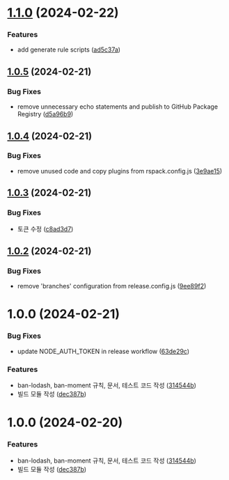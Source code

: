 # [1.1.0](https://github.com/jaem1n207/eslint-plugin-ben/compare/v1.0.5...v1.1.0) (2024-02-22)

### Features

- add generate rule scripts ([ad5c37a](https://github.com/jaem1n207/eslint-plugin-ben/commit/ad5c37a0b390132157b9d1c35b44367efda47fd5))

## [1.0.5](https://github.com/jaem1n207/eslint-plugin-ben/compare/v1.0.4...v1.0.5) (2024-02-21)

### Bug Fixes

- remove unnecessary echo statements and publish to GitHub Package Registry ([d5a96b9](https://github.com/jaem1n207/eslint-plugin-ben/commit/d5a96b9031181a4c419f6f202e32cab02e802365))

## [1.0.4](https://github.com/jaem1n207/eslint-plugin-ben/compare/v1.0.3...v1.0.4) (2024-02-21)

### Bug Fixes

- remove unused code and copy plugins from rspack.config.js ([3e9ae15](https://github.com/jaem1n207/eslint-plugin-ben/commit/3e9ae152d90c9a56c0fab6d06211603da644fa21))

## [1.0.3](https://github.com/jaem1n207/eslint-plugin-ben/compare/v1.0.2...v1.0.3) (2024-02-21)

### Bug Fixes

- 토큰 수정 ([c8ad3d7](https://github.com/jaem1n207/eslint-plugin-ben/commit/c8ad3d700014396927bd11124ea867271162e494))

## [1.0.2](https://github.com/jaem1n207/eslint-plugin-ben/compare/v1.0.1...v1.0.2) (2024-02-21)

### Bug Fixes

- remove 'branches' configuration from release.config.js ([9ee89f2](https://github.com/jaem1n207/eslint-plugin-ben/commit/9ee89f2039d36c4fde0ee121250b90df57d74828))

# 1.0.0 (2024-02-21)

### Bug Fixes

- update NODE_AUTH_TOKEN in release workflow ([63de29c](https://github.com/jaem1n207/eslint-plugin-ben/commit/63de29c07330f59ce95cf9b303a87f2cb4203cc9))

### Features

- ban-lodash, ban-moment 규칙, 문서, 테스트 코드 작성 ([314544b](https://github.com/jaem1n207/eslint-plugin-ben/commit/314544b49c4b7dd32a0dd2c2a9ad9f7be4ac0cff))
- 빌드 모듈 작성 ([dec387b](https://github.com/jaem1n207/eslint-plugin-ben/commit/dec387b406d16fb01beecb5da2bbe2fa85daa8d2))

# 1.0.0 (2024-02-20)

### Features

- ban-lodash, ban-moment 규칙, 문서, 테스트 코드 작성 ([314544b](https://github.com/jaem1n207/eslint-plugin-ben/commit/314544b49c4b7dd32a0dd2c2a9ad9f7be4ac0cff))
- 빌드 모듈 작성 ([dec387b](https://github.com/jaem1n207/eslint-plugin-ben/commit/dec387b406d16fb01beecb5da2bbe2fa85daa8d2))
